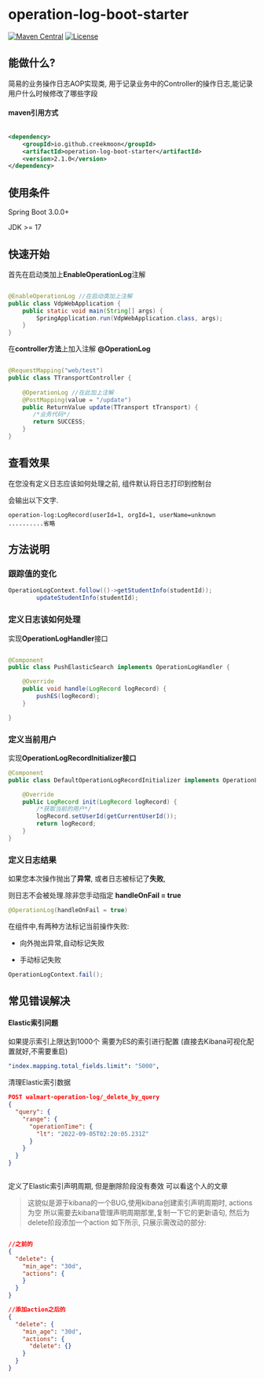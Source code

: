 # operation-log-boot-starter
[![Maven Central](https://maven-badges.herokuapp.com/maven-central/io.github.creekmoon/operation-log-boot-starter/badge.svg)](https://mvnrepository.com/artifact/io.github.creekmoon/operation-log-boot-starter)
[![License](http://img.shields.io/:license-apache-brightgreen.svg)](http://www.apache.org/licenses/LICENSE-2.0.html)

## 能做什么?  
简易的业务操作日志AOP实现类, 用于记录业务中的Controller的操作日志,能记录用户什么时候修改了哪些字段

#### maven引用方式

```xml

<dependency>
    <groupId>io.github.creekmoon</groupId>
    <artifactId>operation-log-boot-starter</artifactId>
    <version>2.1.0</version>
</dependency>
```

## 使用条件

Spring Boot 3.0.0+

JDK >= 17

## 快速开始

首先在启动类加上**EnableOperationLog**注解

```java

@EnableOperationLog //在启动类加上注解
public class VdpWebApplication {
    public static void main(String[] args) {
        SpringApplication.run(VdpWebApplication.class, args);
    }
} 
```

在**controller方法**上加入注解 **@OperationLog**

```java

@RequestMapping("web/test")
public class TTransportController {
    
    @OperationLog //在此加上注解
    @PostMapping(value = "/update")
    public ReturnValue update(TTransport tTransport) {
       /*业务代码*/
       return SUCCESS; 
    }
}

```

## 查看效果

在您没有定义日志应该如何处理之前, 组件默认将日志打印到控制台

会输出以下文字.
```text
operation-log:LogRecord(userId=1, orgId=1, userName=unknown  ..........省略
```

## 方法说明

### 跟踪值的变化

```java
OperationLogContext.follow(()->getStudentInfo(studentId));
        updateStudentInfo(studentId);
```


### 定义日志该如何处理

实现**OperationLogHandler**接口
```java

@Component
public class PushElasticSearch implements OperationLogHandler {

    @Override
    public void handle(LogRecord logRecord) {
        pushES(logRecord);
    }

}

```

### 定义当前用户

实现**OperationLogRecordInitializer接口**
```java
@Component
public class DefaultOperationLogRecordInitializer implements OperationLogRecordInitializer {

    @Override
    public LogRecord init(LogRecord logRecord) {
        /*获取当前的用户*/
        logRecord.setUserId(getCurrentUserId());
        return logRecord;
    }
}

```

### 定义日志结果

如果您本次操作抛出了**异常**, 或者日志被标记了**失败**,

则日志不会被处理.除非您手动指定 **handleOnFail = true**


```java
@OperationLog(handleOnFail = true)
```

在组件中,有两种方法标记当前操作失败:

- 向外抛出异常,自动标记失败

- 手动标记失败

```java
OperationLogContext.fail();
```


## 常见错误解决

#### Elastic索引问题
如果提示索引上限达到1000个 需要为ES的索引进行配置 (直接去Kibana可视化配置就好,不需要重启)
```yaml
"index.mapping.total_fields.limit": "5000",
```

清理Elastic索引数据

```json
POST walmart-operation-log/_delete_by_query
{
  "query": {
    "range": {
      "operationTime": {
        "lt": "2022-09-05T02:20:05.231Z"
      }
    }
  }
}



```

定义了Elastic索引声明周期, 但是删除阶段没有奏效 可以看这个人的文章

[这个人的文章]: https://blog.csdn.net/m0_60696455/article/details/119736496



> 这貌似是源于kibana的一个BUG,使用kibana创建索引声明周期时, actions为空
> 所以需要去kibana管理声明周期那里,复制一下它的更新语句, 然后为delete阶段添加一个action
> 如下所示, 只展示需改动的部分:

```json

//之前的
{
  "delete": {
    "min_age": "30d",
    "actions": {
    }
  }
}

//添加action之后的
{
  "delete": {
    "min_age": "30d",
    "actions": {
      "delete": {}
    }
  }
}

```